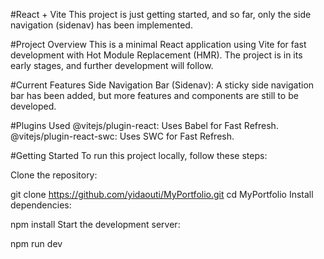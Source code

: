 #React + Vite 
This project is just getting started, and so far, only the side navigation (sidenav) has been implemented.

#Project Overview
This is a minimal React application using Vite for fast development with Hot Module Replacement (HMR). The project is in its early stages, and further development will follow.

#Current Features
Side Navigation Bar (Sidenav): A sticky side navigation bar has been added, but more features and components are still to be developed.

#Plugins Used
@vitejs/plugin-react: Uses Babel for Fast Refresh.
@vitejs/plugin-react-swc: Uses SWC for Fast Refresh.

#Getting Started
To run this project locally, follow these steps:

Clone the repository:

git clone https://github.com/yidaouti/MyPortfolio.git
cd MyPortfolio
Install dependencies:

npm install
Start the development server:

npm run dev
